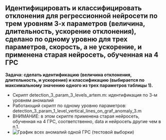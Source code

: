 ## Идентифицировать и классифицировать отклонения для регрессионной нейросети по трем уровням 3-х параметров (величина, длительность, ускорение отклонения), сделано по одному уровню для трех параметров, скорость, а не ускорение, и применена старая нейросеть, обученная на 4 ГРС

**Задача: сделать идентификацию (величина отклонения, длительность, и ускорение) и классификацию (выбирается по максимальному значению одного из трех параметров таблицы 1).**

 - Скрипт detection_3_param_3_levels_artem.m: идентификация по 3-м уровням аномалий
 - Работающий скрипт по одному уровню параметров: detection_3_param_1_level_vertical_lines_on_graf_anomaly_3.m
 - ВНИМАНИЕ: в этом скрипте применена старая нейросеть, обученная на 4 ГРС, соответственно, data и нейросеть другие чем в п.1.
 - ![График всех аномалий одной ГРС (тестовой выборки)]()
